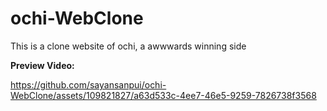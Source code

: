 # ochi-WebClone
This is a clone website of ochi, a awwwards winning side

**Preview Video:**

https://github.com/sayansanpui/ochi-WebClone/assets/109821827/a63d533c-4ee7-46e5-9259-7826738f3568
